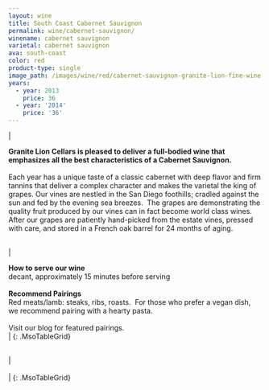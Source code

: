 ```yaml
---
layout: wine
title: South Coast Cabernet Sauvignon
permalink: wine/cabernet-sauvignon/
winename: cabernet sauvignon
varietal: cabernet sauvignon
ava: south-coast
color: red
product-type: single
image_path: /images/wine/red/cabernet-sauvignon-granite-lion-fine-wine.jpg
years:
  - year: 2013
    price: 36
  - year: '2014'
    price: '36'
---
```



| <div><strong>Granite Lion Cellars is pleased to deliver a full-bodied wine that emphasizes all the best characteristics of a Cabernet Sauvignon.</strong><br /><br />Each year has a unique taste of a classic cabernet with deep flavor and firm tannins that deliver a complex character and makes the varietal the king of grapes. Our vines are nestled in the San Diego foothills; cradled against the sun and fed by the evening sea breezes.&nbsp; The grapes are demonstrating the quality fruit produced by our vines can in fact become world class wines.&nbsp; After our grapes are patiently hand-picked from the estate vines, pressed with care, and stored in a French oak barrel for 24 months of aging.<br />&nbsp;</div>

| <div><strong>How to serve our wine</strong><br />decant, approximately 15 minutes before serving<br /><br /><strong>Recommend Pairings</strong><br />Red meats/lamb: steaks, ribs, roasts. &nbsp;For those who prefer a vegan dish, we recommend pairing with a hearty pasta.<br /><br />Visit our blog for featured pairings.</div> |
{: .MsoTableGrid}

<div>&nbsp;</div> | <div>&nbsp;</div> |
{: .MsoTableGrid}